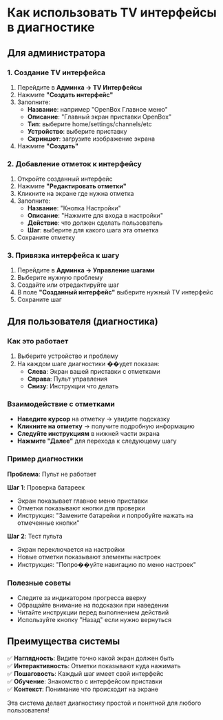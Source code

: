 # Как использовать TV интерфейсы в диагностике

## Для администратора

### 1. Создание TV интерфейса
1. Перейдите в **Админка → TV Интерфейсы**
2. Нажмите **"Создать интерфейс"**
3. Заполните:
   - **Название**: например "OpenBox Главное меню"
   - **Описание**: "Главный экран приставки OpenBox"
   - **Тип**: выберите home/settings/channels/etc
   - **Устройство**: выберите приставку
   - **Скриншот**: загрузите изображение экрана
4. Нажмите **"Создать"**

### 2. Добавление отметок к интерфейсу
1. Откройте созданный интерфейс
2. Нажмите **"Редактировать отметки"** 
3. Кликните на экране где нужна отметка
4. Заполните:
   - **Название**: "Кнопка Настройки"
   - **Описание**: "Нажмите для входа в настройки"
   - **Действие**: что должен сделать пользователь
   - **Шаг**: выберите для какого шага эта отметка
5. Сохраните отметку

### 3. Привязка интерфейса к шагу
1. Перейдите в **Админка → Управление шагами**
2. Выберите нужную проблему
3. Создайте или отредактируйте шаг
4. В поле **"Созданный интерфейс"** выберите нужный TV интерфейс
5. Сохраните шаг

## Для пользователя (диагностика)

### Как это работает
1. Выберите устройство и проблему
2. На каждом шаге диагностики ��удет показан:
   - **Слева**: Экран вашей приставки с отметками
   - **Справа**: Пульт управления  
   - **Снизу**: Инструкции что делать

### Взаимодействие с отметками
- **Наведите курсор** на отметку → увидите подсказку
- **Кликните на отметку** → получите подробную информацию
- **Следуйте инструкциям** в нижней части экрана
- **Нажмите "Далее"** для перехода к следующему шагу

### Пример диагностики

**Проблема**: Пульт не работает

**Шаг 1**: Проверка батареек
- Экран показывает главное меню приставки
- Отметки показывают кнопки для проверки
- Инструкция: "Замените батарейки и попробуйте нажать на отмеченные кнопки"

**Шаг 2**: Тест пульта  
- Экран переключается на настройки
- Новые отметки показывают элементы настроек
- Инструкция: "Попро��уйте навигацию по меню настроек"

### Полезные советы
- Следите за индикатором прогресса вверху
- Обращайте внимание на подсказки при наведении
- Читайте инструкции перед выполнением действий
- Используйте кнопку "Назад" если нужно вернуться

## Преимущества системы

✅ **Наглядность**: Видите точно какой экран должен быть  
✅ **Интерактивность**: Отметки показывают куда нажимать  
✅ **Пошаговость**: Каждый шаг имеет свой интерфейс  
✅ **Обучение**: Знакомство с интерфейсом приставки  
✅ **Контекст**: Понимание что происходит на экране  

Эта система делает диагностику простой и понятной для любого пользователя!
